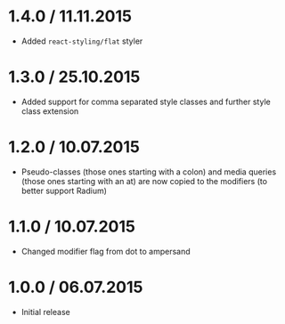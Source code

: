 1.4.0 / 11.11.2015
===================

  * Added `react-styling/flat` styler

1.3.0 / 25.10.2015
===================

  * Added support for comma separated style classes and further style class extension

1.2.0 / 10.07.2015
===================

  * Pseudo-classes (those ones starting with a colon) and media queries (those ones starting with an at) are now copied to the modifiers (to better support Radium)

1.1.0 / 10.07.2015
===================

  * Changed modifier flag from dot to ampersand

1.0.0 / 06.07.2015
===================

  * Initial release